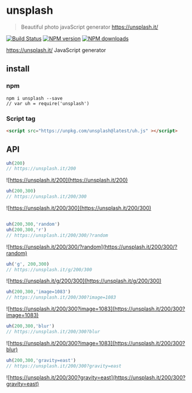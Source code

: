 # unsplash

> Beautiful photo javaScript generator https://unsplash.it/

[![Build Status](https://api.travis-ci.org/nimojs/unsplash.svg)](https://travis-ci.org/nimojs/unsplash) [![NPM version](https://img.shields.io/npm/v/unsplash.svg?style=flat)](https://npmjs.org/package/unsplash) [![NPM downloads](http://img.shields.io/npm/dm/unsplash.svg?style=flat)](https://npmjs.org/package/unsplash)

https://unsplash.it/ JavaScript generator

## install

### npm

```shell
npm i unsplash --save
// var uh = require('unsplash')
```
### Script tag

```html
<script src="https://unpkg.com/unsplash@latest/uh.js" ></script>
```

## API

```js
uh(200)
// https://unsplash.it/200
```

![https://unsplash.it/200](https://unsplash.it/200)

```js
uh(200,300)
// https://unsplash.it/200/300
```
![https://unsplash.it/200/300](https://unsplash.it/200/300)

```js

uh(200,300,'random')
uh(200,300,'r')
// https://unsplash.it/200/300/?random
```

![https://unsplash.it/200/300/?random](https://unsplash.it/200/300/?random)

```js
uh('g', 200,300)
// https://unsplash.it/g/200/300
```

![https://unsplash.it/g/200/300](https://unsplash.it/g/200/300)

```js
uh(200,300,'image=1083')
// https://unsplash.it/200/300?image=1083
```

![https://unsplash.it/200/300?image=1083](https://unsplash.it/200/300?image=1083)


```js
uh(200,300,'blur')
// https://unsplash.it/200/300?blur
```

![https://unsplash.it/200/300?image=1083](https://unsplash.it/200/300?blur)


```js
uh(200,300,'gravity=east')
// https://unsplash.it/200/300?gravity=east
```
![https://unsplash.it/200/300?gravity=east](https://unsplash.it/200/300?gravity=east)
